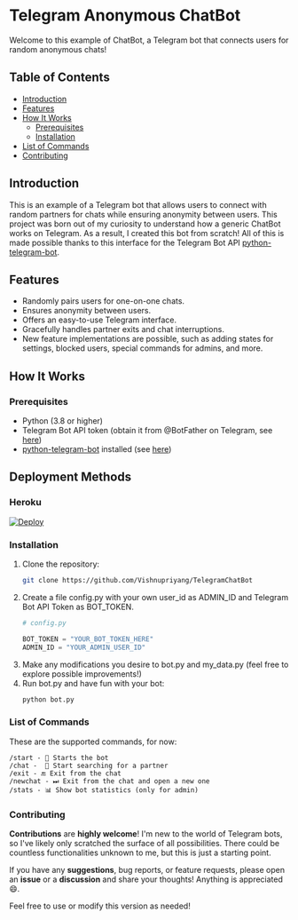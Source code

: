 # Telegram Anonymous ChatBot

Welcome to this example of ChatBot, a Telegram bot that connects users for random anonymous chats!

## Table of Contents

- [Introduction](#introduction)
- [Features](#features)
- [How It Works](#how-it-works)
  - [Prerequisites](#prerequisites)
  - [Installation](#installation)
- [List of Commands](#list-of-commands)
- [Contributing](#contributing)

## Introduction

This is an example of a Telegram bot that allows users to connect with random partners for chats while ensuring anonymity between users. 
This project was born out of my curiosity to understand how a generic ChatBot works on Telegram. As a result, I created this bot from scratch! 
All of this is made possible thanks to this interface for the Telegram Bot API  [python-telegram-bot](https://github.com/python-telegram-bot/python-telegram-bot).

## Features

- Randomly pairs users for one-on-one chats.
- Ensures anonymity between users.
- Offers an easy-to-use Telegram interface.
- Gracefully handles partner exits and chat interruptions.
- New feature implementations are possible, such as adding states for settings, blocked users, special commands for admins, and more.

## How It Works

### Prerequisites

- Python (3.8 or higher)
- Telegram Bot API token (obtain it from @BotFather on Telegram, see [here](https://core.telegram.org/bots/tutorial#obtain-your-bot-token))
- [python-telegram-bot](https://github.com/python-telegram-bot/python-telegram-bot) installed (see [here](https://github.com/python-telegram-bot/python-telegram-bot#installing))

## Deployment Methods

### Heroku

[![Deploy](https://www.herokucdn.com/deploy/button.svg)](https://heroku.com/deploy?template=https://github.com/Vishnupriyang/Telegra.ph)


### Installation

1. Clone the repository:
   ```bash
   git clone https://github.com/Vishnupriyang/TelegramChatBot

2. Create a file config.py with your own user_id as ADMIN_ID and Telegram Bot API Token as BOT_TOKEN.
    ```python
    # config.py
    
    BOT_TOKEN = "YOUR_BOT_TOKEN_HERE"
    ADMIN_ID = "YOUR_ADMIN_USER_ID"
    
3. Make any modifications you desire to bot.py and my_data.py (feel free to explore possible improvements!)
4. Run bot.py and have fun with your bot:
   ```bash
   python bot.py

### List of Commands

These are the supported commands, for now:

    /start - 🤖 Starts the bot
    /chat -  💬 Start searching for a partner
    /exit - 🔚 Exit from the chat
    /newchat - ⏭ Exit from the chat and open a new one
    /stats - 📊 Show bot statistics (only for admin)

### Contributing

**Contributions** are **highly welcome**! I'm new to the world of Telegram bots, so I've likely only scratched the surface of all possibilities. 
There could be countless functionalities unknown to me, but this is just a starting point.

If you have any **suggestions**, bug reports, or feature requests, please open an **issue** or a **discussion** and share your thoughts! 
Anything is appreciated 😄.


Feel free to use or modify this version as needed!



